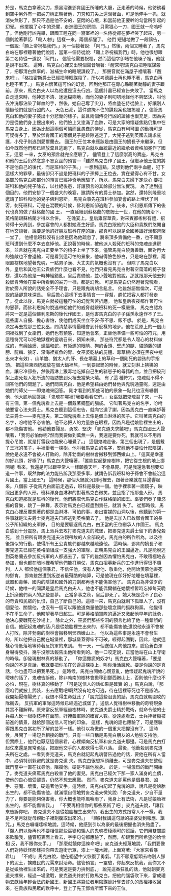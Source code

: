 於是，馬克白拿著尖刀，摸黑溜進鄧肯國王所睡的大廳，正走著的時候，他彷彿看到空中另外有一把尖刀柄正朝著他，刀刃和刀尖上還滴著血，可是他伸手一抓，就消失無形了，那只不過是他不安的，窒悶的心境，和當前他正要幹的勾當所引起的幻覺。
他擺脫了心中的恐懼，走進國王的房間，只需狠心一刀，國王就一命嗚呼了。但他剛行凶完畢，跟國王睡在同一寢室裡的一名侍從卻在夢裡笑了起來，另一個則說著夢話:「殺人啦!」這樣一來，兩個都醒了。
他們 短短地做了一段禱告，一個說:「願上帝祝福我們。」另一個接著說: 「阿門。」然後，兩個又睡著了，馬克白站在那裡聽著他們說話，當第一個侍從說:「願上帝祝福我們」時，他也很想跟第二名侍從一道說「阿門」。
儘管他需要祝福，然而這個字卻堵在他嗓子裡，他就是說不出來。
這時，馬克白心裡又出現個聲音嚷著:「醒來吧!馬克白把睡眠謀殺了，把那清白無辜的、滋補生命的睡眠謀殺了。」
那聲音就在滿屋子裡嚷著:「醒來吧!」、「格拉密斯爵士已經把睡眠謀殺了，所以考德爵士再也睡不著，馬克白再也睡不著了。」
馬克白懷著這可怕的幻覺，回到他那正在專心聆聽著動靜的妻子跟前。原來，馬克白夫人以為他還是沒去行凶，這個計畫已經宣告失敗了。
當馬克白走進來時，他神志不清、迷迷糊糊地，而他的妻子則叨叨地怪他不夠堅決，叫他去沖洗那沾染了鲜血的手，然後，她自己奪了尖刀，將血塗在侍從臉上，好讓別人懷疑他們就是行凶的人。
天色已亮，這件遮掩不住的謀殺案也被揭發了。儘管馬克白和他的妻子裝出十分悲慟的樣子，並且兩個侍從行凶的證據也很充足，因為尖刀是從他們身上搜出來的，他們臉上又塗滿了血跡，可是大家的懷疑焦點仍集中在馬克白身上，因為比起這兩個可憐而且愚蠢的侍從，馬克白有利可圖 的動機可是可疑得多了，至於鄧肯國王的兩個兒子是趁隙逃走了，大兒子逃到英國去請求庇護，小兒子則逃到愛爾蘭去。
國王的王位本來應該是由國王的嫡長子來繼承，但如今既然他們都已經放棄且逃跑了，馬克白就以血統最近的繼承者資格加冕作了國王。這麼 一來，女巫的預言就完全應驗了。
儘管登上了這麼崇高的寶座，馬克白和他的王后仍然念念不忘女巫的預言—「雖然馬克白作了國王，但繼承他王位的將不是他自己的後代，而是班科的子孫。」
一想到這點，又想到他們兩手血腥，犯下這樣大的罪孽，最後卻只不過是把班科的子孫捧上王位去，實在覺得心有不甘。女巫關於馬克白那部分的預言已經神奇地應驗了，所以，馬克白夫婦下定決心 要把班科和他的兒子除去，以杜絕後患，好讓預言的其餘部分無法實現。
為了達到這個目的，他們安排了一個盛大的晚宴，邀請所有的爵士參加。當然，還特別隆重地邀請了班科和他的兒子佛利恩斯。
馬克白事先在班科參加宴會的路上埋伏了刺客，刺死班科，可是在混戰的時候，佛利恩斯卻逃跑了。後來，佛利恩斯傳下的後代也真的做了蘇格蘭的國 王， 一直延續到蘇格蘭的詹姆士一世，在他的統治下，英格蘭跟蘇格蘭才得以合併。
 
在晚宴上，皇后雍容華貴，對來賓都彬彬有禮，招待得十分周到，參加宴會的人都對她產生好感。馬克白跟他的大臣和貴族們悠閒自在地交談著，說要是他的好朋友班科在座的話，那真可以說是全國英雄好漢都齊聚 一堂了。
他相信班科沒有出席是因為他疏忽了，將來頂多責備他一番，也不願意班科遭到什麼不幸去哀悼他。正說著的時候，被他派人殺死的班科的鬼魂走進房來，並且就在馬克白正要坐下的椅子上坐了下來，儘管馬克白驍勇善戰，面對再大的強敵也不會退縮，可是看到這可怕的景象，他嚇得臉色慘白，只是站在那裡，兩眼直楞楞地望著鬼魂，一點男子漢、大丈夫的氣概也沒有了。
但除了馬克白以外，皇后和其他王公貴族們什麼也看不見，他們只看見馬克白對著空蕩蕩的椅子發楞，還以為他是一時神經錯亂。皇后責備他，並小聲地對他說，那就跟那天他去刺殺鄧肯時候在空中所看到的尖刀一樣，都是幻覺。
可是馬克白仍然瞪著鬼魂看，對於旁人所說的話完全不予理會，只是跟鬼魂胡言亂言。
他雖然語無倫次，可是說的話卻意味深長。
皇后擔心這樣下去事情會一一穿幫，趕忙把客人都打發走了。從此以後，馬克白就被這種可怕的幻覺苦苦折磨。
他和皇后夜夜都作著可怕的惡夢，而佛利恩斯的脫逃帶給他們的威脅就跟班科的死一樣嚴重。
馬克白認為將來一定是這個佛利恩斯的後代作國王，是他害馬克白的子子孫孫永遠作不了王。這些庸人自擾、擔心害怕，使他們成天坐立不安·茶不思、飯不想。
於是，馬克白決定再去找那三位女巫，問清楚事情最糟會到什麽樣的地步。他在荒原上的一個山洞裡找到了女巫們，她們也有預感，知道他會來，正替他準備一些可怕的符咒，用這種符咒可以把地獄裡的靈魂召來，預知未來。
那些符咒都是令人噁心的材料做成的，有癩蛤蟆、蝙蝠和蛇，有蜥蜴的眼睛、狗的舌頭、壁虎的腿、貓頭鷹的翅膀、龍麟、狼牙、深海裡鯊魚的胃、女巫婆乾枯的屍體、毒草根(必須在黑夜中挖出來才有效) 、山羊膽、猶太人的肝、長在墳墓上的草和一個剛死的嬰孩的手指頭。
把這些東西統統放在個大鍋裡熬，一到要起鍋的時候，就立刻淋上狒狒的血，讓它冷卻些，然後再淋上狠毒地吃掉自己生的豬崽子的母豬的血，並且把絞刑架上處死殺人犯所流的脂肪放到火裡去當柴火燒。
有了這 種符咒，鬼魂就不得不回答他們的問題了。她們問馬克白，他是希望藉由她們替他與鬼魂通靈呢，還是由她們的師父——即鬼魂來回答。
剛才看到的那些可怕的景象一點兒也沒有嚇倒他，他大膽地回答說:「鬼魂在哪裡?我要看看它們。」女巫就把鬼魂召了來，一共有三個，第一個鬼魂看上去是一個戴著鋼盔的腦袋。
它叫著馬克白的名字，吩咐他要當心法夫爵士。馬克白聽到這個忠告，就向它道了謝，因為馬克白一直嫉妒著法夫爵士——麥克道夫。第二個鬼魂看上去像是個血淋淋的孩子。它叫著馬克白的名字，吩咐他不必害怕，他不必把人的力量放在眼裡，因為凡是從娘胎裡生出的，都不能傷害他。
他勸他要殘忍、勇敢、堅決!「麥克道夫求饒吧!」馬克白國王大聲嚷著，「我何必怕你呢?然而我要做到萬無一失，我還是要你死，我就可以不用再提心吊膽，就是打雷我也能安心睡覺了。」
這個鬼魂走後，第三個出現了，是個戴了王冠的孩子，手裡舉著一棵樹。他叫著馬克白的名字，安慰他不要怕什麼陰謀，說他是永遠不會被人打敗的，除非勃南的樹林會搬移到鄧西嫩山上。「這真是幸運的好兆頭，好極了!」馬克白大聲嚷著，「誰能拔起整座樹林，把它從生根的地上挪開呢!
看來，我還是可以跟平常人一樣頤養天年，不會暴斃。可是我還急著想要知道一件事，既然你的法力能告訴我那麼多事，就請告訴我班科的子孫會不會統治這片國土，當上國王?」
這時候，那個大鍋就沉到地裡去，跟著音樂就在耳邊響起來。八個影 子從馬克白面前走過去，班科是最後一個。他手裡拿著一面鏡子，映照出更多的人形。班科渾身血淋淋的對著馬克白微笑，並且指了指那些人形。
馬克白知道那就是班科的後代，他們將取代馬克白作蘇格蘭的國王。巫婆們奏了陣悠揚的音樂，跳了一陣舞，表示對馬克白已經盡到責任，就消 失了。
從那時候，馬克白心裡反覆想著的都是血淋淋、可怕的事，走出靈媒的山洞以後，他聽到的第一件事就是法夫爵士麥克道夫已經逃到英格蘭去了。
他是去加入已故鄧肯國王的長公子所組織的支軍隊， 目的是要驅逐馬克白，由正當的王位繼承人作國王。
馬克白感到十分震怒，馬上派兵去攻打麥克道夫的城堡，把麥克道夫爵士留下的妻兒殺死， 並且把所有跟麥克道夫沾親帶故的人全部殺光，馬克白的所作所為，以及往後類似的行動，使得所有王公貴族們都越來越疏遠他。
這時候，鄧肯的嫡長子和麥克道夫已經在英格蘭組成一支強大的軍隊，正朝馬克白的王國逼近。凡是能脫逃到英格蘭去參加反抗軍的人都逃去了，留下的雖然因為懼怕馬克白，不敢積極地去參加，但也都在暗地裡希望他們能打勝仗，馬克白招募新兵的工作進行得很不順利，人人 都恨他這個暴君，不信任他，沒有人愛他、敬重他，他開始羨慕他害死的鄧肯。
鄧肯雖然遭到叛逆者最殘酷的暗算，可是他現在卻好好地睡在墳墓裡，武器和毒藥、國内的陰謀和國外的刀劍都再也不能傷害他了。
馬克白為非做歹的時候，他唯一的同謀是皇后馬克白夫人，他也不能偶爾躺在她懷裡暫時忘掉每天晚上折磨他們兩人的那些惡夢。
正當多事之秋，皇后卻死了。她大概是受不了良心的苛責和民眾的仇恨，自己了斷自己的。這樣一來，馬克白就剩下孤單人了，沒有個愛他、關懷他，也沒有一個可以跟他道商量他那些壞念頭的狐群狗黨。
他變得不在乎生命了，他盼望著早日超生。可是英格蘭軍隊的逼近又激起他早年的餘勇，他決心要戰死在沙場上。
除此之外，巫婆們那些空洞的預言也給了他一種錯誤的自信。他記起鬼魂的話:凡是從娘胎裡生出來的，都不能傷害他;還說他永遠不會被人打敗，除非勃南的樹林會搬移到鄧西嫩山上。
他以為這些事是永遠不會發生的，所以他把自己關在城堡裡，那城堡蓋得牢不可破，經得起圍剿，因此，他就這樣心情低落地等待著反抗軍的來到。
有一天，一個送信人向他跑來，臉色蒼白渾身嚇得發抖，幾乎沒辦法報告出他所看到的。他一口咬定說，正當他站在山上守衛 的時候，卻發現樹林真的移動了。
「你這撒謊的奴才!」馬克白大聲嚷著，「要是你說的不是真話，我就要把你吊在旁邊這棵樹上，叫你活活餓死。要是你說的是真話，你也盡可以把我吊死。」
這時候，馬克白開始心慌意亂，他懷疑起鬼魂所說的曖味的話了，鬼魂告訴他，除非勃南的樹林會搬移到鄧西嫩山上，否則他什麼也不必怕，現在，樹林真的移動了 「可是送信人的話如果是確實 的，」馬克白說，「那麼咱們就披上武裝，出去應戰吧!既然沒有地方可逃，待在這裡等死也不是辦法。
我開始厭倦陽光了，我恨不得生命就此了「說完這些沮喪的話，馬克白就朝圍攻的隊衝去。
反抗軍的軍隊這時候已經逼近城堡了。送信人覺得樹林移動的奇特現象其實不難解釋。原來當反抗軍經過樹林時，麥克道夫爵士精於戰術，就命令他的士兵每人砍一根樹枝捧在面前，好掩蓋軍隊的確實人數。從遠處看去，士兵捧著樹枝前進的情景，就給那個送信人可怕的印象。
這樣，鬼魂的話也應驗了，可是應驗得跟馬克白當初所了解的並不一樣。他引以為傲的一個重大把握沒有了。
這時候，展開了一場短兵相接的戰鬥。只有一些自稱是馬克白朋友的人勉強支持他。
但實際上，他們也厭惡這個暴君，心裡傾向反抗軍和麥克道夫那邊。可是馬克白打起仗來還是異常勇猛，把跟他交手的人都砍得七零八落。
最後，他衝殺到麥克道夫所在之處。一看到麥克道夫，馬克白就記起鬼魂警告過他的話，要他在所有人當中，必須特別躲避的就是麥克道 夫。馬克白很想掉頭離去，可是麥克道夫在整個戰鬥當中一直在找尋他，阻攔他，硬是不讓他脫身。
於是，一場激烈的戰鬥開始了。麥克道夫痛罵馬克白殺害了他的妻兒。馬克白已經欠下那一家人滿身的血債，使他的良心倍受譴責，仍然不想去應戰。
然而，麥克道夫卻罵他是個暴君、凶手、惡魔、壞蛋，硬逼著他交手。這時候，馬克白記起了鬼魂的話，說凡是從娘胎出生的，都不能傷害他，就滿懷自信地對麥克道夫微笑說:「麥克道夫，少自不量力了，你要是能夠傷害我，你大概也能呼風喚雨了，我身上有法術，凡是從娘胎裡出生的，都不能傷害我。」
「不要再相信你的那些巫術了吧!」麥克道夫說，「讓我來告訴你吧， 麥克道夫不是從娘胎裡生出來的，我出生的方式跟常人不一樣，我是不足月就從母親肚子裡剖腹取出來的。」
「願對我講這句話的巫婆受到報應、詛咒。」馬克白囉囉嗦嗦地說。這時候，他感到引以為豪的最後把握也消失殆盡了。「願人們以後再也不要相信那些巫婆和騙人的鬼魂模稜兩可的謊話，它們用雙關語來欺騙我，儘管照表面上看去，字字句句都應驗了，然而，卻跟我們所希望的恰恰相 反，我不跟你交手。」
「那麼就饒你這條命吧!」麥克道夫輕蔑地說，「我們要像人們對待妖怪那樣把你帶去遊街示眾，漆上一塊木牌，上面寫著:『大家來看暴君!』」
「不成!」馬克白說，他在絕望中又恢復了勇氣。「我不願意低頭去吻別人腳下的泥土，挨賤民的咒罵來討活命。儘管預言」一靈驗，你起來反抗我，而你又不是從娘胎裡生出來的，可是我還是要力拚到底，」
說完這番狂亂的話，他就朝麥克道夫撲來，經過一場激戰，麥克道夫終於打敗馬克白，把他的腦袋砍下來，當成禮物去獻給年輕合法的新國王，新國王將篡位者用陰謀詭計奪去許久的政權接收回來，在貴族和民眾的歡呼中，登上了先王鄧肯所留下來的王位。
